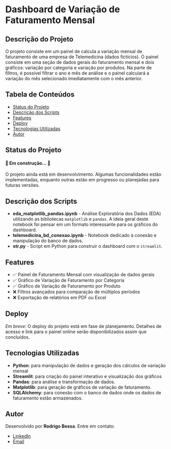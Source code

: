 # Dashboard de Variação de Faturamento Mensal

## Descrição do Projeto
<p align="left">O projeto consiste em um painel de calcula a variação mensal de faturamento de uma empresa de Telemedicina (dados fictícios). O painel consiste em uma seção de dados gerais do faturamento mensal e dois gráficos: variação por categoria e variação por produtos. Na parte de filtros, é possível filtrar o ano e mês de análise e o painel calculará a variação do mês selecionado imediatamente com o mês anterior.</p>

<h2>Tabela de Conteúdos</h2>
<ul>
  <li><a href="#status-do-projeto">Status do Projeto</a></li>
   <li><a href="#descricao-dos-scripts">Descrição dos Scripts</a></li>
  <li><a href="#features">Features</a></li>
  <li><a href="#deploy">Deploy</a></li>
  <li><a href="#tecnologias-utilizadas">Tecnologias Utilizadas</a></li>
  <li><a href="#autor">Autor</a></li>
</ul>

## Status do Projeto
<h4 align="left"> 🚧 Em construção... 🚧 </h4> <p>O projeto ainda está em desenvolvimento. Algumas funcionalidades estão implementadas, enquanto outras estão em progresso ou planejadas para futuras versões.</p>

## Descrição dos Scripts
<ul>
  <li>
    <strong>eda_matplotlib_pandas.ipynb</strong> - Análise Exploratória dos Dados (EDA) utilizando as bibliotecas <code>matplotlib</code> e <code>pandas</code>. A ideia geral deste notebook foi pensar em um formato interessante para os gráficos do dashboard.
  </li>
  <li>
    <strong>telemedicina_bd_conexao.ipynb</strong> - Notebook dedicado à conexão e manipulação do banco de dados.
  </li>
  <li>
    <strong>str.py</strong> - Script em Python para construir o dashboard com o <code>streamlit</code>.
  </li>
</ul>

## Features
<ul> <li>✅ Painel de Faturamento Mensal com visualização de dados gerais</li> <li>✅ Gráfico de Variação de Faturamento por Categoria</li> <li>✅ Gráfico de Variação de Faturamento por Produto</li> <li>❌ Filtros avançados para comparação de múltiplos períodos</li> <li>❌ Exportação de relatórios em PDF ou Excel</li> </ul>

## Deploy

<p><i>Em breve</i>: O deploy do projeto está em fase de planejamento. Detalhes de acesso e link para o painel online serão disponibilizados assim que concluídos.</p>

## Tecnologias Utilizadas

<ul> <li><b>Python</b>: para manipulação de dados e geração dos cálculos de variação mensal</li> <li><b>Streamlit</b>: para criação do painel interativo e visualização dos gráficos</li> <li><b>Pandas</b>: para análise e transformação de dados.</li> <li><b>Matplotlib</b>: para geração de gráficos de variação de faturamento.</li> <li><b>SQLAlchemy</b>: para conexão com o banco de dados onde os dados de faturamento estão armazenados.</li> </ul>

## Autor

<p>Desenvolvido por <b>Rodrigo Bessa</b>. Entre em contato:</p> <ul> <li><a href="https://linkedin.com/in/rodrigo-bessa">LinkedIn</a></li> <li><a href="mailto:reisrodri@gmail.com">Email</a></li> </ul>
